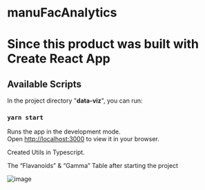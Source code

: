 # manuFacAnalytics

# Since this product was built with Create React App
## Available Scripts

In the project directory "**data-viz**", you can run:

### `yarn start`

Runs the app in the development mode.\
Open [http://localhost:3000](http://localhost:3000) to view it in your browser.

Created Utils in Typescript.

The “Flavanoids” & “Gamma” Table after starting the project

![image](https://github.com/krazys/manuFacAnalytics/assets/25668626/3d359e19-7cb1-48dc-a63f-bdf0195a56aa)
